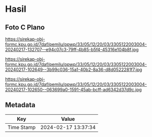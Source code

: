 # Hasil

## Foto C Plano

https://sirekap-obj-formc.kpu.go.id/7daf/pemilu/ppwp/33/05/12/20/03/3305122003004-20240217-132707--e94c07c3-79ff-4b85-b5f4-45316e104b8f.jpg

https://sirekap-obj-formc.kpu.go.id/7daf/pemilu/ppwp/33/05/12/20/03/3305122003004-20240217-102649--3b99c036-15a1-40b2-8a36-d8d0522281f7.jpg

https://sirekap-obj-formc.kpu.go.id/7daf/pemilu/ppwp/33/05/12/20/03/3305122003004-20240217-102650--063699a0-1591-45ab-bcff-ad6342d37d9c.jpg


## Metadata

| Key        | Value               |
| ---------- | ------------------- |
| Time Stamp | 2024-02-17 13:37:34 |



